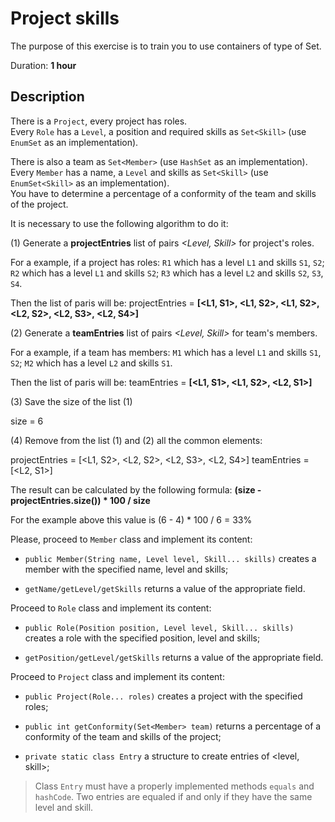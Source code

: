 # Project skills

The purpose of this exercise is to train you to use containers of type of Set.  

Duration: **1 hour**

## Description

There is a `Project`, every project has roles.  
Every `Role` has a `Level`, a position and required skills as `Set<Skill>` (use `EnumSet` as an implementation).  

There is also a team as `Set<Member>` (use `HashSet` as an implementation).  
Every `Member` has a name, a `Level` and skills as `Set<Skill>` (use `EnumSet<Skill>` as an implementation).  
You have to determine a percentage of a conformity of the team and skills of the project.  

It is necessary to use the following algorithm to do it:  

(1) Generate a **projectEntries** list of pairs _<Level, Skill>_ for project's roles.

For a example, if a project has roles:
`R1` which has a level `L1` and skills `S1`, `S2`;
`R2` which has a level `L1` and skills `S2`;
`R3` which has a level `L2` and skills `S2`, `S3`, `S4`.

Then the list of paris will be: 
projectEntries = **[<L1, S1>, <L1, S2>, <L1, S2>, <L2, S2>, <L2, S3>, <L2, S4>]**

(2) Generate a **teamEntries** list of pairs _<Level, Skill>_ for team's members.

For a example, if a team has members:
`M1` which has a level `L1` and skills `S1`, `S2`;
`M2` which has a level `L2` and skills `S1`.

Then the list of paris will be:
teamEntries = **[<L1, S1>, <L1, S2>, <L2, S1>]**

(3) Save the size of the list (1)

size = 6

(4) Remove from the list (1) and (2) all the common elements:

projectEntries = [<L1, S2>, <L2, S2>, <L2, S3>, <L2, S4>]
teamEntries = [<L2, S1>]

The result can be calculated by the following formula: 
**(size - projectEntries.size()) * 100 / size**

For the example above this value is (6 - 4) * 100 / 6 = 33%

Please, proceed to `Member` class and implement its content:  

* `public Member(String name, Level level, Skill... skills)` creates a member with the specified name, level and skills;

* `getName/getLevel/getSkills` returns a value of the appropriate field.

Proceed to `Role` class and implement its content:  

* `public Role(Position position, Level level, Skill... skills)` creates a role with the specified position, level and skills;

* `getPosition/getLevel/getSkills` returns a value of the appropriate field.

Proceed to `Project` class and implement its content:  

* `public Project(Role... roles)` creates a project with the specified roles;

* `public int getConformity(Set<Member> team)` returns a percentage of a conformity of the team and skills of the project;

* `private static class Entry` a structure to create entries of <level, skill>;

> Class `Entry` must have a properly implemented methods `equals` and `hashCode`. Two entries are equaled if and only if they have the same level and skill.

